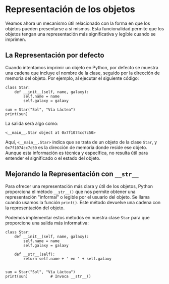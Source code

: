 # Representación de los objetos

Veamos ahora un mecanismo útil relacionado con la forma en que los objetos pueden presentarse a sí mismos. Esta funcionalidad permite que los objetos tengan una representación más significativa y legible cuando se imprimen.

## La Representación por defecto

Cuando intentamos imprimir un objeto en Python, por defecto se muestra una cadena que incluye el nombre de la clase, seguido por la dirección de memoria del objeto. Por ejemplo, al ejecutar el siguiente código:

```
class Star:
    def __init__(self, name, galaxy):
        self.name = name
        self.galaxy = galaxy

sun = Star("Sol", "Vía Láctea")
print(sun)
```

La salida será algo como:

```
<__main__.Star object at 0x7f1074cc7c50>
```

Aquí, `<__main__.Star>` indica que se trata de un objeto de la clase `Star`, y `0x7f1074cc7c50` es la dirección de memoria donde reside ese objeto. Aunque esta información es técnica y específica, no resulta útil para entender el significado o el estado del objeto.

## Mejorando la Representación con `__str__`

Para ofrecer una representación más clara y útil de los objetos, Python proporciona el método `__str__()` que nos permite obtener una representación "informal" o legible por el usuario del objeto. Se llama cuando usamos la función `print()`. Este método devuelve una cadena con la representación del objeto.

Podemos implementar estos métodos en nuestra clase `Star` para que proporcione una salida más informativa:

```
class Star:
    def __init__(self, name, galaxy):
        self.name = name
        self.galaxy = galaxy

    def __str__(self):
        return self.name + ' en ' + self.galaxy

    
sun = Star("Sol", "Vía Láctea")
print(sun)          # Invoca __str__()
```

